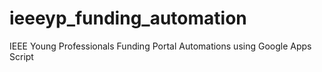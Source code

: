 # ieeeyp_funding_automation
IEEE Young Professionals Funding Portal Automations using Google Apps Script
